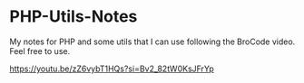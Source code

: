 # PHP-Utils-Notes
 My notes for PHP and some utils that I can use following the BroCode video. Feel free to use.

https://youtu.be/zZ6vybT1HQs?si=Bv2_82tW0KsJFrYp

